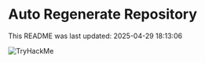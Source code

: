 # Auto Regenerate Repository

This README was last updated: 2025-04-29 18:13:06

 ![TryHackMe](https://tryhackme.com/badge/533634)